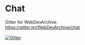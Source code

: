 # Chat
Gitter for WebDevArchive: <br>
https://gitter.im/WebDevArchive/chat <br><br>
[![Gitter](https://badges.gitter.im/Join%20Chat.svg)](https://gitter.im/WebDevArchive/chat?utm_source=badge&utm_medium=badge&utm_campaign=pr-badge)
